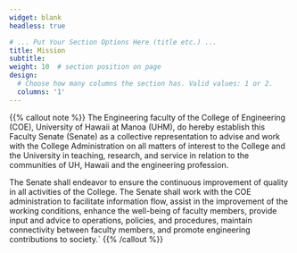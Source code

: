 ```yaml
---
widget: blank
headless: true

# ... Put Your Section Options Here (title etc.) ...
title: Mission
subtitle:
weight: 10  # section position on page
design:
  # Choose how many columns the section has. Valid values: 1 or 2.
  columns: '1'
---
```

{{% callout note %}}
The Engineering faculty of the College of Engineering (COE), University of Hawaii at Manoa (UHM), do hereby establish this Faculty Senate (Senate) as a collective representation to advise and work with the College Administration on all matters of interest to the College and the University in teaching, research, and service in relation to the communities of UH, Hawaii and the engineering profession. 

The Senate shall endeavor to ensure the continuous improvement of quality in all activities of the College. The Senate shall work with the COE administration to facilitate information flow, assist in the improvement of the working conditions, enhance the well-being of faculty members, provide input and advice to operations, policies, and procedures, maintain connectivity between faculty members, and promote engineering contributions to society.`
{{% /callout %}}
